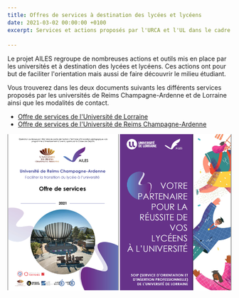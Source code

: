 ```yaml
---
title: Offres de services à destination des lycées et lycéens
date: 2021-03-02 00:00:00 +0100
excerpt: Services et actions proposés par l'URCA et l'UL dans le cadre du projet AILES

---
```

Le projet AILES regroupe de nombreuses actions et outils mis en place par les universités et à destination des lycées et lycéens. Ces actions ont pour but de faciliter l'orientation mais aussi de faire découvrir le milieu étudiant.

Vous trouverez dans les deux documents suivants les différents services proposés par les universités de Reims Champagne-Ardenne et de Lorraine ainsi que les modalités de contact.

* [Offre de services de l'Université de Lorraine](/uploads/offre-de-services-de-l-universite-de-lorraine.pdf "Offre de services de l'Université de Lorraine")
* [Offre de services de l'Université de Reims Champagne-Ardenne](/uploads/plaquette_offre_services_v4.pdf "plaquette_offre_services_v5.pdf")

![](/uploads/offre_services_urca_ul.png)